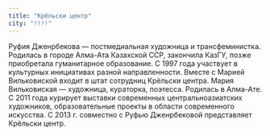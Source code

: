 ```yaml
---
title: "Крёльски центр"
city: "!!!!"
---
```


Руфия Дженрбекова —  постмедиальная художница и трансфеминистка. Родилась в городе Алма-Ата Казахской ССР, закончила КазГУ, позже приобретала гуманитарное образование. С 1997 года участвует в культурных инициативах разной направленности. Вместе с Марией Вильковиской входит в штат сотрудниц Крёльски центра.
Мария Вильковиская — художница, кураторка, поэтесса. Родилась в Алма-Ате. С 2011 года курирует выставки современных центральноазиатских художников, образовательные проекты в области современного искусства. С 2013 г. совместно с Руфью Дженрбековой представляет Крёльски центр.

